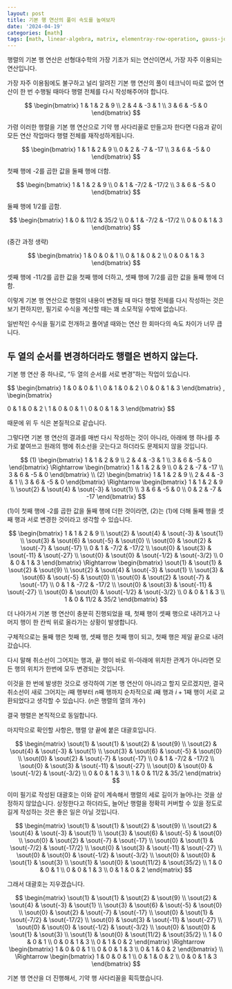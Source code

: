 ```yaml
---
layout: post
title: 기본 행 연산의 풀이 속도를 높여보자
date: '2024-04-19'
categories: [math]
tags: [math, linear-algebra, matrix, elementray-row-operation, gauss-jordan-elimination, reduced-row-echelon-form]
---
```


행렬의 기본 행 연산은 선형대수학의 가장 기초가 되는 연산이면서, 가장 자주 이용되는 연산입니다.

가장 자주 이용됨에도 불구하고 널리 알려진 기본 행 연산의 풀이 테크닉이 따로 없어 연산이 한 번 수행될 때마다 행렬 전체를 다시 작성해주어야 합니다.

$$
\begin{bmatrix}
1 & 1 & 2 & 9 \\
2 & 4 & -3 & 1 \\
3 & 6 & -5 & 0
\end{bmatrix}
$$

가령 이러한 행렬을 기본 행 연산으로 기약 행 사다리꼴로 만들고자 한다면 다음과 같이 모든 연산 작업마다 행렬 전체를 재작성하게됩니다.

$$
\begin{bmatrix}
1 & 1 & 2 & 9 \\
0 & 2 & -7 & -17 \\
3 & 6 & -5 & 0
\end{bmatrix}
$$

첫째 행에 -2를 곱한 값을 둘째 행에 더함.

$$
\begin{bmatrix}
1 & 1 & 2 & 9 \\
0 & 1 & -7/2 & -17/2 \\
3 & 6 & -5 & 0
\end{bmatrix}
$$

둘째 행에 1/2를 곱함.

$$
\begin{bmatrix}
1 & 0 & 11/2 & 35/2 \\
0 & 1 & -7/2 & -17/2 \\
0 & 0 & 1 & 3
\end{bmatrix}
$$

(중간 과정 생략)

$$
\begin{bmatrix}
1 & 0 & 0 & 1 \\
0 & 1 & 0 & 2 \\
0 & 0 & 1 & 3
\end{bmatrix}
$$

셋째 행에 -11/2를 곱한 값을 첫째 행에 더하고, 셋째 행에 7/2를 곱한 값을 둘째 행에 더함.

이렇게 기본 행 연산으로 행렬의 내용이 변경될 때 마다 행렬 전체를 다시 작성하는 것은 보기 편하지만, 필기로 수식을 계산할 때는 꽤 소모적일 수밖에 없습니다.

일반적인 수식을 필기로 전개하고 풀어낼 때와는 연산 한 회마다의 속도 차이가 너무 큽니다.

## 두 열의 순서를 변경하더라도 행렬은 변하지 않는다.

기본 행 연산 중 하나로, “두 열의 순서를 서로 변경”하는 작업이 있습니다.

$$
\begin{bmatrix}
1 & 0 & 0 & 1 \\
0 & 1 & 0 & 2 \\
0 & 0 & 1 & 3
\end{bmatrix}
,
\begin{bmatrix}

0 & 1 & 0 & 2 \\
1 & 0 & 0 & 1 \\
0 & 0 & 1 & 3
\end{bmatrix}
$$

때문에 위 두 식은 본질적으로 같습니다.

그렇다면 기본 행 연산의 결과를 매번 다시 작성하는 것이 아니라, 아래에 행 하나를 추가로 붙여쓰고 원래의 행에 취소선을 긋는다고 하더라도 문제되지 않을 것입니다.

$$
(1) \begin{bmatrix}
1 & 1 & 2 & 9 \\
2 & 4 & -3 & 1 \\
3 & 6 & -5 & 0
\end{bmatrix}
\Rightarrow
\begin{bmatrix}
1 & 1 & 2 & 9 \\
0 & 2 & -7 & -17 \\
3 & 6 & -5 & 0
\end{bmatrix}
\\
(2) \begin{bmatrix}
1 & 1 & 2 & 9 \\
2 & 4 & -3 & 1 \\
3 & 6 & -5 & 0
\end{bmatrix}
\Rightarrow
\begin{bmatrix}
1 & 1 & 2 & 9 \\
\sout{2} & \sout{4} & \sout{-3} & \sout{1} \\
3 & 6 & -5 & 0  \\
0 & 2 & -7 & -17
\end{bmatrix}
$$

(1)이 첫째 행에 -2를 곱한 값을 둘째 행에 더한 것이라면, (2)는 (1)에 더해 둘째 행을 셋째 행과 서로 변경한 것이라고 생각할 수 있습니다.

$$
\begin{bmatrix}
1 & 1 & 2 & 9 \\
\sout{2} & \sout{4} & \sout{-3} & \sout{1} \\
\sout{3} & \sout{6} & \sout{-5} & \sout{0}  \\
\sout{0} & \sout{2} & \sout{-7} & \sout{-17} \\
0 & 1 & -7/2 & -17/2 \\
\sout{0} & \sout{3} & \sout{-11} & \sout{-27} \\
\sout{0} & \sout{0} & \sout{-1/2} & \sout{-3/2} \\
0 & 0 & 1 & 3
\end{bmatrix}
\Rightarrow
\begin{bmatrix}
\sout{1} & \sout{1} & \sout{2} & \sout{9} \\
\sout{2} & \sout{4} & \sout{-3} & \sout{1} \\
\sout{3} & \sout{6} & \sout{-5} & \sout{0}  \\
\sout{0} & \sout{2} & \sout{-7} & \sout{-17} \\
0 & 1 & -7/2 & -17/2 \\
\sout{0} & \sout{3} & \sout{-11} & \sout{-27} \\
\sout{0} & \sout{0} & \sout{-1/2} & \sout{-3/2} \\
0 & 0 & 1 & 3 \\
1 & 0 & 11/2 & 35/2
\end{bmatrix}
$$

더 나아가서 기본 행 연산이 충분히 진행되었을 때, 첫째 행이 셋째 행으로 내려가고 나머지 행이 한 칸씩 위로 올라가는 상황이 발생합니다. 

구체적으로는 둘째 행은 첫째 행, 셋째 행은 첫째 행이 되고, 첫째 행은 제일 끝으로 내려갔습니다.

다시 말해 취소선이 그어지는 행과, 끝 행이 바로 위-아래에 위치한 관계가 아니라면 모든 행의 위치가 한번에 모두 변경되는 것입니다.

이것을 한 번에 발생한 것으로 생각하여 기본 행 연산이 아니라고 할지 모르겠지만, 결국 취소선이 새로 그어지는 $i$째 행부터 $n$째 행까지 순차적으로 $i$째 행과 $i+1$째 행이 서로 교환되었다고 생각할 수 있습니다. ($n$은 행렬의 열의 개수)

결국 행렬은 본직적으로 동일합니다.

마지막으로 확인할 사항은, 행렬 양 끝에 붙은 대괄호입니다.

$$
\begin{matrix}
\sout{1} & \sout{1} & \sout{2} & \sout{9} \\
\sout{2} & \sout{4} & \sout{-3} & \sout{1} \\
\sout{3} & \sout{6} & \sout{-5} & \sout{0}  \\
\sout{0} & \sout{2} & \sout{-7} & \sout{-17} \\
0 & 1 & -7/2 & -17/2 \\
\sout{0} & \sout{3} & \sout{-11} & \sout{-27} \\
\sout{0} & \sout{0} & \sout{-1/2} & \sout{-3/2} \\
0 & 0 & 1 & 3 \\
1 & 0 & 11/2 & 35/2
\end{matrix}
$$

이미 필기로 작성된 대괄호는 이와 같이 계속해서 행렬의 세로 길이가 늘어나는 것을 상정하지 않았습니다. 상정한다고 하더라도, 늘어난 행렬을 정확히 커버할 수 있을 정도로 길게 작성하는 것은 좋은 일은 아닐 것입니다.

$$
\begin{matrix}
\sout{1} & \sout{1} & \sout{2} & \sout{9} \\
\sout{2} & \sout{4} & \sout{-3} & \sout{1} \\
\sout{3} & \sout{6} & \sout{-5} & \sout{0}  \\
\sout{0} & \sout{2} & \sout{-7} & \sout{-17} \\
\sout{0} & \sout{1} & \sout{-7/2} & \sout{-17/2} \\
\sout{0} & \sout{3} & \sout{-11} & \sout{-27} \\
\sout{0} & \sout{0} & \sout{-1/2} & \sout{-3/2} \\
\sout{0} & \sout{0} & \sout{1} & \sout{3} \\
\sout{1} & \sout{0} & \sout{11/2} & \sout{35/2} \\
1 & 0 & 0 & 1 \\
0 & 0 & 1 & 3 \\
0 & 1 & 0 & 2
\end{matrix}
$$

그래서 대괄호는 지우겠습니다.

$$
\begin{matrix}
\sout{1} & \sout{1} & \sout{2} & \sout{9} \\
\sout{2} & \sout{4} & \sout{-3} & \sout{1} \\
\sout{3} & \sout{6} & \sout{-5} & \sout{0}  \\
\sout{0} & \sout{2} & \sout{-7} & \sout{-17} \\
\sout{0} & \sout{1} & \sout{-7/2} & \sout{-17/2} \\
\sout{0} & \sout{3} & \sout{-11} & \sout{-27} \\
\sout{0} & \sout{0} & \sout{-1/2} & \sout{-3/2} \\
\sout{0} & \sout{0} & \sout{1} & \sout{3} \\
\sout{1} & \sout{0} & \sout{11/2} & \sout{35/2} \\
1 & 0 & 0 & 1 \\
0 & 0 & 1 & 3 \\
0 & 1 & 0 & 2
\end{matrix}
\Rightarrow
\begin{bmatrix}
1 & 0 & 0 & 1 \\
0 & 0 & 1 & 3 \\
0 & 1 & 0 & 2
\end{bmatrix} \\
\Rightarrow
\begin{bmatrix}
1 & 0 & 0 & 1 \\
0 & 1 & 0 & 2 \\
0 & 0 & 1 & 3
\end{bmatrix}
$$

기본 행 연산을 더 진행해서, 기약 행 사다리꼴을 획득했습니다.
